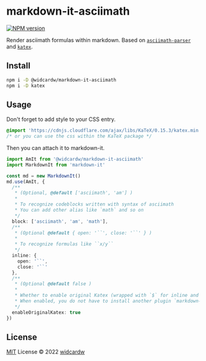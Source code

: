 # markdown-it-asciimath

[![NPM version](https://img.shields.io/npm/v/@widcardw/markdown-it-asciimath?color=a1b858&label=)](https://www.npmjs.com/package/@widcardw/markdown-it-asciimath)

Render asciimath formulas within markdown. Based on [`asciimath-parser`](https://github.com/widcardw/asciimath-parser) and [`katex`](https://katex.org). 

## Install

```sh
npm i -D @widcardw/markdown-it-asciimath
npm i -D katex
```

## Usage

Don't forget to add style to your CSS entry.

```css
@import 'https://cdnjs.cloudflare.com/ajax/libs/KaTeX/0.15.3/katex.min.css';
/* or you can use the css within the KaTeX package */
```

Then you can attach it to markdown-it. 

```ts
import AmIt from '@widcardw/markdown-it-asciimath'
import MarkdownIt from 'markdown-it'

const md = new MarkdownIt()
md.use(AmIt, {
  /**
   * (Optional, @default ['asciimath', 'am'] )
   *
   * To recognize codeblocks written with syntax of asciimath
   * You can add other alias like `math` and so on
   */
  block: ['asciimath', 'am', 'math'],
  /**
   * (Optional @default { open: '``', close: '``' } )
   *
   * To recognize formulas like ``x/y``
   */
  inline: {
    open: '``',
    close: '``'
  },
  /**
   * (Optional @default false )
   *
   * Whether to enable original Katex (wrapped with `$` for inline and `$$` for block).
   * When enabled, you do not have to install another plugin `markdown-it-new-katex`.
   */
  enableOriginalKatex: true
})
```

## License

[MIT](./LICENSE) License © 2022 [widcardw](https://github.com/widcardw)
